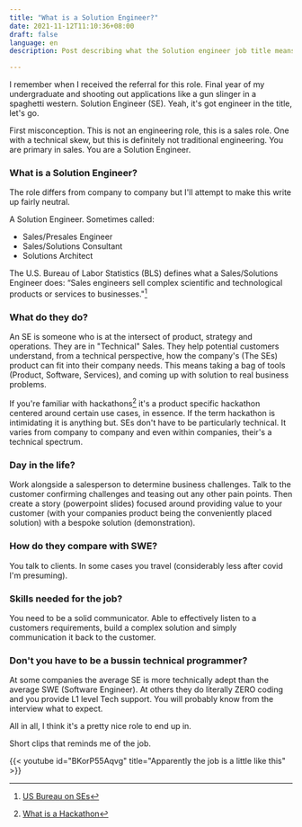 ```yaml
---
title: "What is a Solution Engineer?"
date: 2021-11-12T11:10:36+08:00
draft: false
language: en
description: Post describing what the Solution engineer job title means and what the job role entails.

---
```


I remember when I received the referral for this role. Final year of my undergraduate and shooting out applications like a gun slinger in a spaghetti western. Solution Engineer (SE). Yeah, it's got engineer in the title, let's go.

First misconception. This is not an engineering role, this is a sales role. One with a technical skew, but this is definitely not traditional engineering. You are primary in sales. You are a Solution Engineer.

### What is a Solution Engineer?

The role differs from company to company but I'll attempt to make this write up fairly neutral.

A Solution Engineer. Sometimes called:

- Sales/Presales Engineer
- Sales/Solutions Consultant
- Solutions Architect

The U.S. Bureau of Labor Statistics (BLS) defines what a Sales/Solutions Engineer does: “Sales engineers sell complex scientific and technological products or services to businesses."[^1]

### What do they do?

An SE is someone who is at the intersect of product, strategy and operations. They are in "Technical" Sales. They help potential customers understand, from a technical perspective, how the company's (The SEs) product can fit into their company needs. This means taking a bag of tools (Product, Software, Services), and coming up with solution to real business problems.

If you're familiar with hackathons[^2] it's a product specific hackathon centered around certain use cases, in essence.  If the term hackathon is intimidating it is anything but. SEs don't have to be particularly technical. It varies from company to company and even within companies, their's a technical spectrum.

### Day in the life?

Work alongside a salesperson to determine business challenges. Talk to the customer confirming challenges and teasing out any other pain points. Then create a story (powerpoint slides) focused around providing value to your customer (with your companies product being the conveniently placed solution) with a bespoke solution (demonstration).

### How do they compare with SWE?

You talk to clients. In some cases you travel (considerably less after covid I'm presuming). 

### Skills needed for the job?

You need to be a solid communicator. Able to effectively listen to a customers requirements, build a complex solution and simply communication it back to the customer. 

### Don't you have to be a bussin technical programmer?

At some companies the average SE is more technically adept than the average SWE (Software Engineer). At others they do literally ZERO coding and you provide L1 level Tech support. You will probably know from the interview what to expect.

All in all, I think it's a pretty nice role to end up in.

Short clips that reminds me of the job.

{{< youtube id="BKorP55Aqvg" title="Apparently the job is a little like this" >}}


[^1]: [US Bureau on SEs](https://www.bls.gov/ooh/sales/sales-engineers.htm)
[^2]: [What is a Hackathon](https://en.wikipedia.org/wiki/Hackathon)

